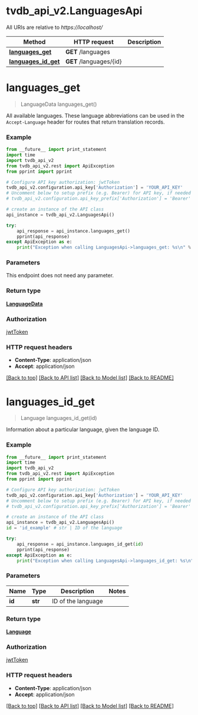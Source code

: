 # tvdb_api_v2.LanguagesApi

All URIs are relative to *https://localhost/*

Method | HTTP request | Description
------------- | ------------- | -------------
[**languages_get**](LanguagesApi.md#languages_get) | **GET** /languages | 
[**languages_id_get**](LanguagesApi.md#languages_id_get) | **GET** /languages/{id} | 


# **languages_get**
> LanguageData languages_get()



All available languages. These language abbreviations can be used in the `Accept-Language` header for routes that return translation records.

### Example 
```python
from __future__ import print_statement
import time
import tvdb_api_v2
from tvdb_api_v2.rest import ApiException
from pprint import pprint

# Configure API key authorization: jwtToken
tvdb_api_v2.configuration.api_key['Authorization'] = 'YOUR_API_KEY'
# Uncomment below to setup prefix (e.g. Bearer) for API key, if needed
# tvdb_api_v2.configuration.api_key_prefix['Authorization'] = 'Bearer'

# create an instance of the API class
api_instance = tvdb_api_v2.LanguagesApi()

try: 
    api_response = api_instance.languages_get()
    pprint(api_response)
except ApiException as e:
    print("Exception when calling LanguagesApi->languages_get: %s\n" % e)
```

### Parameters
This endpoint does not need any parameter.

### Return type

[**LanguageData**](LanguageData.md)

### Authorization

[jwtToken](../README.md#jwtToken)

### HTTP request headers

 - **Content-Type**: application/json
 - **Accept**: application/json

[[Back to top]](#) [[Back to API list]](../README.md#documentation-for-api-endpoints) [[Back to Model list]](../README.md#documentation-for-models) [[Back to README]](../README.md)

# **languages_id_get**
> Language languages_id_get(id)



Information about a particular language, given the language ID.

### Example 
```python
from __future__ import print_statement
import time
import tvdb_api_v2
from tvdb_api_v2.rest import ApiException
from pprint import pprint

# Configure API key authorization: jwtToken
tvdb_api_v2.configuration.api_key['Authorization'] = 'YOUR_API_KEY'
# Uncomment below to setup prefix (e.g. Bearer) for API key, if needed
# tvdb_api_v2.configuration.api_key_prefix['Authorization'] = 'Bearer'

# create an instance of the API class
api_instance = tvdb_api_v2.LanguagesApi()
id = 'id_example' # str | ID of the language

try: 
    api_response = api_instance.languages_id_get(id)
    pprint(api_response)
except ApiException as e:
    print("Exception when calling LanguagesApi->languages_id_get: %s\n" % e)
```

### Parameters

Name | Type | Description  | Notes
------------- | ------------- | ------------- | -------------
 **id** | **str**| ID of the language | 

### Return type

[**Language**](Language.md)

### Authorization

[jwtToken](../README.md#jwtToken)

### HTTP request headers

 - **Content-Type**: application/json
 - **Accept**: application/json

[[Back to top]](#) [[Back to API list]](../README.md#documentation-for-api-endpoints) [[Back to Model list]](../README.md#documentation-for-models) [[Back to README]](../README.md)

